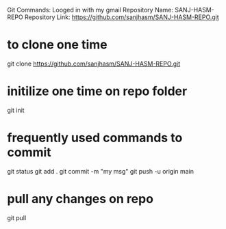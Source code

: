Git Commands:
Looged in with my gmail
Repository Name: SANJ-HASM-REPO
Repository Link: https://github.com/sanjhasm/SANJ-HASM-REPO.git

# to clone one time
git clone https://github.com/sanjhasm/SANJ-HASM-REPO.git

# initilize one time on repo folder
git init

# frequently used commands to commit
git status
git add .
git commit -m "my msg"
git push -u origin main

# pull any changes on repo
git pull
